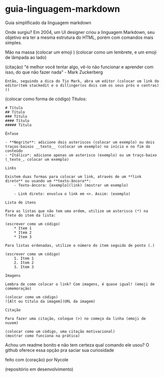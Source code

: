 # guia-linguagem-markdown
 Guia simplificado da linguagem markdown

 Onde surgiu?
 Em 2004, um UI designer criou a linguagem Markdown, seu objetivo era ter a mesma estrutura do HTML, porém com comandos mais simples.

 Mão na massa (colocar um emoji )
 (colocar como um lembrete, e um emoji de lâmpada ao lado)

(citação)
    "é melhor você tentar algo, vê-lo não funcionar e aprender com isso, do que não fazer nada" - Mark Zuckerberg

    Então, seguindo a dica do Tio Mark, abra um editor (colocar um link do editor(tem stackedit e o dillinger(os dois com os seus prós e contras) ))

(colocar como forma de código)
    Títulos: 

    # Título
    ## Título
    ### Título
    #### Título
    ##### Título 

    Ênfase

    - **Negrito**: adicione dois asteriscos (colocar um exemplo) ou dois traços-baixos __texto__ (colocar um exemplo) no início e no fim do conteúdo
    - *Itálico*: adicione apenas um asterisco (exemplo) ou um traço-baixo (_texto_, colocar um exemplo)

    Links

    Existem duas formas para colocar um link, através de um **link direto** ou usando um **texto-âncora**:
        - Texto-âncora: [exemplo](link) (mostrar um exemplo)

        - Link direto: envolva o link em <>. Assim: (exemplo)

    Lista de itens

    Para as listas que não tem uma ordem, utilize um asterisco (*) na frete do item da lista:

    (escrever como um código)
        * Item 1
        * Item 2
        * Item 3
    
    Para listas ordenadas, utilize o número do item seguido de ponto (.)

    (escrever como um código)
        1. Item 1
        2. Item 2
        3. Item 3
    
    Imagens

    Lembra de como colocar o link? Com imagens, é quase igual! (emoji de comemoração)

    (colocar como um código)
    ![Alt ou título da imagem](URL da imagem)

    Citação 

    Para fazer uma citação, coloque (>) no começo da linha (emoji de nuvem)

    (colocar como um código, uma citação motivacional)
    (mostrar como funciona na prática)



Achou um readme bonito e não tem certeza qual comando ele usou? 
O github oferece essa opção pra saciar sua curiosidade


feito com (coração) por Nycole

(repositório em desenvolvimento)